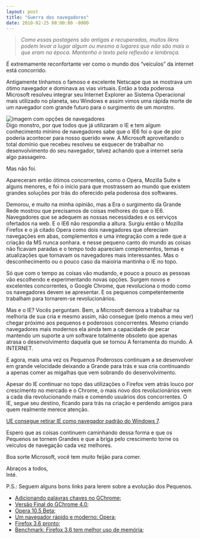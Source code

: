 ```yaml
---
layout: post
title: "Guerra dos navegadores"
date: 2010-02-25 08:00:00 -0000
---
```

  
>*Como essas postagens são antigas e recuperadas, muitos likns podem levar a lugar algum ou mesmo a lugares que não são mais o que eram na época. Mantenho o texto pela reflexão e lembraça.*
  
É extremamente reconfortante ver como o mundo dos “veículos” da internet está concorrido.  

Antigamente tínhamos o famoso e excelente Netscape que se mostrava um ótimo navegador e dominava as vias virtuais. Então a toda poderosa Microsoft resolveu integrar seu Internet Explorer ao Sistema Operacional mais utilizado no planeta, seu Windows e assim vimos uma rápida morte de um navegador com grande futuro para o surgimento de um monstro.
<div class="gallery-post-flutua">
<div class="image-container">
            <img src="{{ site.baseurl }}/assets/fotos/2010/Qual-navegador-escolher.jpg" alt="imagem com opções de navegadores" title="imagem com opções de navegadores. Firefox 3, IE 8, Chrome, Opera, Safari e Flock">
        </div>
</div>
Digo monstro, por que todos que já utilizaram o IE e tem algum conhecimento mínimo de navegadores sabe que o IE6 foi o que de pior poderia acontecer para nosso querido www. A Microsoft aproveitando o total domínio que recebeu resolveu se esquecer de trabalhar no desenvolvimento do seu navegador, talvez achando que a internet seria algo passageiro.  

Mas não foi.  

Apareceram então ótimos concorrentes, como o Opera, Mozilla Suite e alguns menores, e foi o início para que mostrassem ao mundo que existem grandes soluções por trás do oferecido pela poderosa dos softwares.  

Demorou, e muito na minha opinião, mas a Era o surgimento da Grande Rede mostrou que precisamos de coisas melhores do que o IE6. Navegadores que se adequem as nossas necessidades e os serviços ofertados na web. E o IE6 não respondia a altura.
Surgiu então o Mozilla Firefox e o já citado Opera como dois navegadores que ofereciam navegações em abas, complementos e uma integração com a rede que a criação da MS nunca sonhara. e nesse pequeno canto do mundo as coisas não ficavam paradas e o tempo todo apareciam complementos, temas e atualizações que tornavam os navegadores mais interessantes. Mas o desconhecimento ou o pouco caso da maioiria mantinha o IE no topo.  

Só que com o tempo as coisas vão mudando, e pouco a pouco as pessoas vão escolhendo e experimentando novas opções. Surgem novos e excelentes concorrentes, o Google Chrome, que revoluciona o modo como os navegadores devem se apresentar. E os pequenos competentemente trabalham para tornarem-se revolucionários.  

Mas e o IE? Vocês perguntam. Bem, a Microsoft demora a trabalhar na melhoria de sua cria e mesmo assim, não consegue (pelo menos a meu ver) chegar próximo aos pequenos e poderosos concorrentes. Mesmo criando navegadores mais modernos ela ainda tem a capacidade de pecar mantendo um suporte a um software totalmente obsoleto que apenas atrasa o desenvolvimento daquela que se tornou A ferramenta do mundo. A INTERNET.  

E agora, mais uma vez os Pequenos Poderosos continuam a se desenvolver em grande velocidade deixando a Grande para trás e sua cria continuando a apenas comer as migalhas que vem sobrando do desenvolvimento.  

Apesar do IE continuar no topo das utilizações o Firefox vem atrás louco por crescimento no mercado e o Chrome, o mais novo dos revolucionários vem a cada dia revolucionando mais e comendo usuários dos concorrentes. O IE, segue seu destino, ficando para trás na criação e perdendo amigos para quem realmente merece atenção.  

<a href="http://www.winajuda.com/2010/02/20/tela-de-selecao-navegadores-e-formato-do-office-2010/" class="linkum">UE consegue retirar IE como navegador padrão do Windows 7</a>.  

Espero que as coisas continuem caminhando dessa forma e que os Pequenos se tornem Grandes e que a briga pelo crescimento torne os veículos de navegação cada vez melhores.  

Boa sorte Microsoft, você tem muito feijão para comer.  

Abraços a todos,  
Inté.

P.S.: Seguem alguns bons links para lerem sobre a evolução dos Pequenos.

<ul>
<li><a href="http://googlediscovery.com/2010/02/24/como-adicionar-palavras-chave-aos-favoritos-do-chrome/" class="linkum">Adicionando palavras chaves no GChrome</a>;</li>
<li><a href="http://googlediscovery.com/2010/01/26/liberada-a-versao-final-do-google-chrome-4-0/" class="linkum">Versão Final do GChrome 4.0</a>;</li>
<li><a href="http://www.winajuda.com/2010/02/12/download-opera-105-beta/" class="linkum">Opera 10.5 Beta</a>;</li>
<li><a href="http://www.ferramentasblog.com/2010/02/opera-1050-beta-um-navegador-rapido-e.html" class="linkum">Um navegador rápido e moderno: Opera</a>;</li>
<li><a href="http://idgnow.uol.com.br/internet/2010/01/21/mozilla-libera-versao-final-do-firefox-3.6/" class="linkum">Firefox 3.6 pronto</a>;</li>
<li><a href="http://www.guiadopc.com.br/noticias/12995/benchmark-firefox-3-6-e-o-navegador-com-melhor-uso-de-memoria.html" class="linkum">Benchmark: Firefox 3.6 tem melhor uso de memória</a>;</li></ul>
